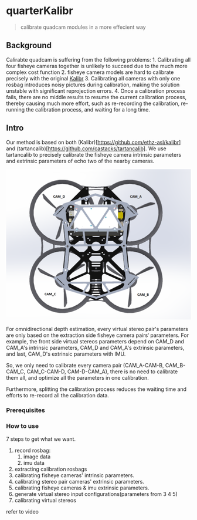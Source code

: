 # quarterKalibr
> calibrate quadcam modules in a more effecient way
## Background
Calirabte quadcam is suffering from the following problems:
    1. Calibrating all four fisheye cameras together is unlikely to succeed due to the much more complex cost function
    2. fisheye camera models are hard to calibrate precisely with the original [Kalibr](https://github.com/ethz-asl/kalibr)
    3. Calibrating all cameras with only one rosbag introduces noisy pictures during calibration, making the solution unstable with significant reprojection errors.
    4. Once a calibration process fails, there are no middle results to resume the current calibration process, thereby causing much more effort, such as re-recording the calibration, re-running the calibration process, and waiting for a long time.

 ## Intro

Our method is based on both (Kalibr)[https://github.com/ethz-asl/kalibr] and (tartancalib)[https://github.com/castacks/tartancalib]. We use tartancalib to precisely calibrate the fisheye camera intrinsic parameters and extrinsic parameters of echo two of the nearby cameras.

![image-20240204173203608](https://raw.githubusercontent.com/Peize-Liu/my-images/master/202402041732792.png)

For omnidirectional depth estimation, every virtual stereo pair's parameters are only based on the extraction side fisheye camera pairs‘ parameters. For example, the front side virtual stereos parameters depend on CAM_D and CAM_A's intrinsic parameters, CAM_D and CAM_A's extrinsic parameters, and last, CAM_D's extrinsic parameters with IMU. 

So, we only need to calibrate every camera pair (CAM_A-CAM-B, CAM_B-CAM_C, CAM_C-CAM-D, CAM-D-CAM_A), there is no need to calibrate them all, and optimize all the parameters in one calibration.

Furthermore, splitting the calibration process reduces the waiting time and efforts to re-record all the calibration data.

### Prerequisites


### How to use
7 steps to get what we want.

1. record rosbag:
   1. image data
   2. imu data
2. extracting calibration rosbags
3. calibrating fisheye cameras' intrinsic parameters.
4. calibrating stereo pair cameras' extrinsic parameters.
5. calibrating fisheye cameras & imu extrinsic parameters.
6. generate virtual stereo input configurations(parameters from 3 4 5)
7. calibrating virtual stereos

refer to video











